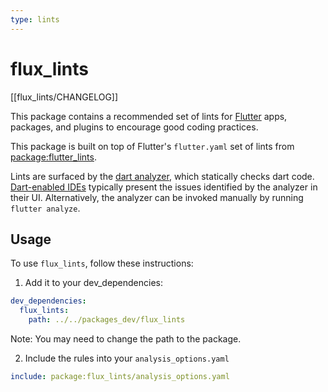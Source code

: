 ```yaml
---
type: lints
---
```


# flux_lints

[[flux_lints/CHANGELOG]]

This package contains a recommended set of lints for [Flutter](https://flutter.dev) apps, packages,
and plugins to encourage good coding practices.

This package is built on top of Flutter's `flutter.yaml` set of lints from
[package:flutter_lints](https://pub.dev/packages/flutter_lints).

Lints are surfaced by the [dart analyzer](https://dart.dev/guides/language/analysis-options), which statically checks dart code.
[Dart-enabled IDEs](https://dart.dev/tools#ides-and-editors) typically present the issues identified by the analyzer in
their UI. Alternatively, the analyzer can be invoked manually by running
`flutter analyze`.

## Usage

To use `flux_lints`, follow these instructions:
1. Add it to your dev_dependencies:
```yaml
dev_dependencies:
  flux_lints:
    path: ../../packages_dev/flux_lints
```
Note: You may need to change the path to the package.

2. Include the rules into your `analysis_options.yaml`
```yaml
include: package:flux_lints/analysis_options.yaml
```
